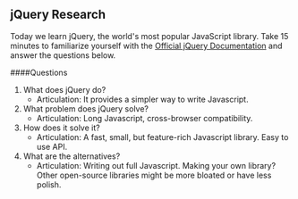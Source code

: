 ## jQuery Research

Today we learn jQuery, the world's most popular JavaScript library. Take 15 minutes to familiarize yourself with the [Official jQuery Documentation](http://jquery.com/) and answer the questions below.

####Questions
1. What does jQuery do?
    - Articulation: It provides a simpler way to write Javascript.
1. What problem does jQuery solve?
    - Articulation: Long Javascript, cross-browser compatibility.
1. How does it solve it?
    - Articulation: A fast, small, but feature-rich Javascript library. Easy to use API.
1. What are the alternatives?
    - Articulation: Writing out full Javascript. Making your own library? Other open-source libraries might be more bloated or have less polish.


